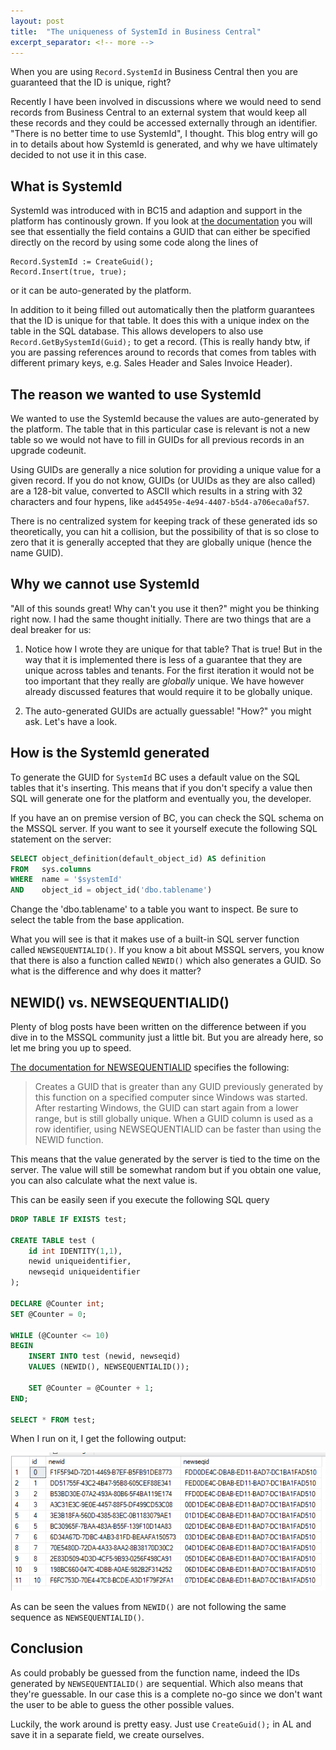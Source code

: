 ```yaml
---
layout: post
title:  "The uniqueness of SystemId in Business Central"
excerpt_separator: <!-- more -->
---
```

When you are using `Record.SystemId` in Business Central then you are
guaranteed that the ID is unique, right?
<!-- more -->

Recently I have been involved in discussions where we would need to send
records from Business Central to an external system that would keep all
these records and they could be accessed externally through an
identifier. <br />
"There is no better time to use SystemId", I thought. This blog entry
will go in to details about how SystemId is generated, and why we have
ultimately decided to not use it in this case.


## What is SystemId
SystemId was introduced with in BC15 and adaption and support in the
platform has continously grown. If you look at [the
documentation](https://learn.microsoft.com/en-us/dynamics365/business-central/dev-itpro/developer/devenv-table-system-fields#systemid)
you will see that essentially the field contains a GUID that
can either be specified directly on the record by using some code along
the lines of

```al
Record.SystemId := CreateGuid();
Record.Insert(true, true); 
```
or it can be auto-generated by the platform.

In addition to it being filled out automatically then the 
platform guarantees that the ID is unique for that table. It does this
with a unique index on the table in the SQL database. This allows
developers to also use `Record.GetBySystemId(Guid);` to get a record.
(This is really handy btw, if you are passing references around to
records that comes from tables with different primary keys, e.g. Sales
Header and Sales Invoice Header).

## The reason we wanted to use SystemId
We wanted to use the SystemId because the values are auto-generated by
the platform. The table that in this particular case is relevant is not
a new table so we would not have to fill in GUIDs for all previous
records in an upgrade codeunit.

Using GUIDs are generally a nice solution for providing a unique value
for a given record. If you do not know, GUIDs (or UUIDs as they are also
called) are a 128-bit value, converted to ASCII which results in a
string with 32 characters and four hypens, like 
`ad45495e-4e94-4407-b5d4-a706eca0af57`.

There is no centralized system for keeping track of these generated ids
so theoretically, you can hit a collision, but the possibility of that
is so close to zero that it is generally accepted that they are globally
unique (hence the name GUID).

## Why we cannot use SystemId
"All of this sounds great! Why can't you use it then?" might you be
thinking right now. I had the same thought initially. There are two
things that are a deal breaker for us:

1. Notice how I wrote they are unique for that table? That is true! But
   in the way that it is implemented there is less of a guarantee that
   they are unique across tables and tenants. For the first iteration it
   would not be too important that they really are _globally_ unique. We
   have however already discussed features that would require it to be
   globally unique.

2. The auto-generated GUIDs are actually guessable! "How?" you might
   ask. Let's have a look.

## How is the SystemId generated
To generate the GUID for `SystemId` BC uses a default value on the SQL
tables that it's inserting. This means that if you don't specify a value
then SQL will generate one for the platform and eventually you, the
developer.

If you have an on premise version of BC, you can check the SQL schema on
the MSSQL server. If you want to see it yourself execute the following
SQL statement on the server:

```sql
SELECT object_definition(default_object_id) AS definition
FROM   sys.columns
WHERE  name = '$systemId'
AND    object_id = object_id('dbo.tablename')
```
Change the 'dbo.tablename' to a table you want to inspect. Be sure to
select the table from the base application.

What you will see is that it makes use of a built-in SQL server function
called `NEWSEQUENTIALID()`. If you know a bit about MSSQL servers, you
know that there is also a function called `NEWID()` which also generates
a GUID. So what is the difference and why does it matter?

## NEWID() vs. NEWSEQUENTIALID()
Plenty of blog posts have been written on the difference between if you
dive in to the MSSQL community just a little bit. But you are already
here, so let me bring you up to speed.

[The documentation for
NEWSEQUENTIALID](https://learn.microsoft.com/en-us/sql/t-sql/functions/newsequentialid-transact-sql?view=sql-server-ver16)
specifies the following:

> Creates a GUID that is greater than any GUID previously generated by 
> this function on a specified computer since Windows was started.
> After restarting Windows, the GUID can start again from a lower range,
> but is still globally unique. When a GUID column is used as a row 
> identifier, using NEWSEQUENTIALID can be faster than using the NEWID 
> function.

This means that the value generated by the server is tied to the time on
the server. The value will still be somewhat random but if you obtain
one value, you can also calculate what the next value is.

This can be easily seen if you execute the following SQL query
```sql
DROP TABLE IF EXISTS test;

CREATE TABLE test (
    id int IDENTITY(1,1),
    newid uniqueidentifier,
    newseqid uniqueidentifier
);

DECLARE @Counter int;
SET @Counter = 0;

WHILE (@Counter <= 10)
BEGIN
    INSERT INTO test (newid, newseqid)
    VALUES (NEWID(), NEWSEQUENTIALID());

    SET @Counter = @Counter + 1;
END;

SELECT * FROM test;
```
When I run on it, I get the following output:

![Comparison of NEWID and NEWSEQUENTIALID in MS SQL](/assets/images/the-uniqueness-of-systemid-in-bc/sqlserver-comparison.jpg)

As can be seen the values from `NEWID()` are not following the same
sequence as `NEWSEQUENTIALID()`.

## Conclusion

As could probably be guessed from the function name, indeed the IDs
generated by `NEWSEQUENTIALID()` are sequential. Which also means that
they're guessable. In our case this is a complete no-go since we don't
want the user to be able to guess the other possible values.

Luckily, the work around is pretty easy. Just use `CreateGuid();` in AL
and save it in a separate field, we create ourselves.
